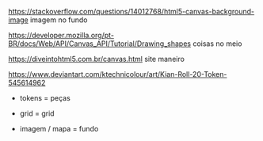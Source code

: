 https://stackoverflow.com/questions/14012768/html5-canvas-background-image
imagem no fundo


https://developer.mozilla.org/pt-BR/docs/Web/API/Canvas_API/Tutorial/Drawing_shapes
coisas no meio 


https://diveintohtml5.com.br/canvas.html
site maneiro


https://www.deviantart.com/ktechnicolour/art/Kian-Roll-20-Token-545614962





 - tokens = peças

 - grid = grid

 - imagem / mapa = fundo